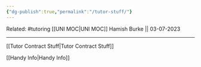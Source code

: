 ```yaml
---
{"dg-publish":true,"permalink":"/tutor-stuff/"}
---
```


Related: #tutoring 
[[UNI MOC\|UNI MOC]]
Hamish Burke || 03-07-2023
***

[[Tutor Contract Stuff\|Tutor Contract Stuff]]

[[Handy Info\|Handy Info]]
